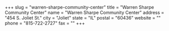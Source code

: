 +++
slug = "warren-sharpe-community-center"
title = "Warren Sharpe Community Center"
name = "Warren Sharpe Community Center"
address = "454 S. Joliet St."
city = "Joliet"
state = "IL"
postal = "60436"
website = ""
phone = "815-722-2727"
fax = ""
+++
